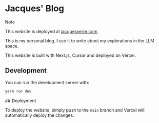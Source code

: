 # Jacques' Blog

> [!Note]
> This website is deployed at [jacquesverre.com](https://jacquesverre.com).

This is my personal blog, I use it to write about my explorations in the LLM space.

This website is built with Next.js, Cursor and deployed on Vercel.

## Development

You can run the development server with:

```bash
yarn run dev
```

## Deployment

To deploy the website, simply push to the `main` branch and Vercel will automatically deploy the changes.